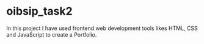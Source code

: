 # oibsip_task2
In this project I have used frontend web development tools likes HTML, CSS and JavaScript to create a Portfolio.
